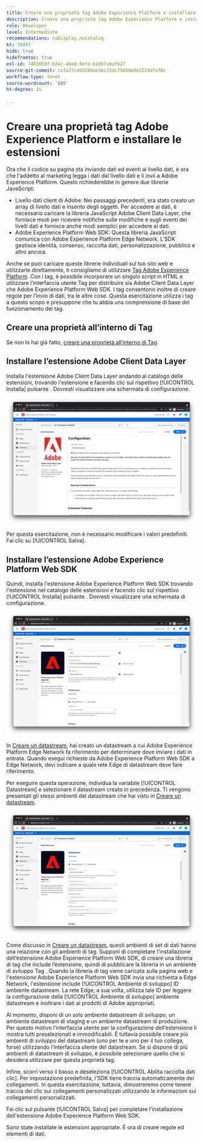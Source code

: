 ```yaml
---
title: Creare una proprietà tag Adobe Experience Platform e installare le estensioni
description: Creare una proprietà tag Adobe Experience Platform e installare le estensioni
role: Developer
level: Intermediate
recommendations: noDisplay,noCatalog
kt: 10447
hide: true
hidefromtoc: true
exl-id: 7403059f-b34c-48e0-9efe-b2db7a9afb27
source-git-commit: cc7a77c4dd380ae1bc23dc75608e8e2224dfe78c
workflow-type: tm+mt
source-wordcount: '685'
ht-degree: 1%

---
```


# Creare una proprietà tag Adobe Experience Platform e installare le estensioni

Ora che il codice su pagina sta inviando dati ed eventi al livello dati, è ora che l&#39;addetto al marketing legga i dati dal livello dati e li invii a Adobe Experience Platform. Questo richiederebbe in genere due librerie JavaScript:

* Livello dati client di Adobe: Nei passaggi precedenti, era stato creato un array di livello dati e inserito degli oggetti. Per accedere ai dati, è necessario caricare la libreria JavaScript Adobe Client Data Layer, che fornisce modi per ricevere notifiche sulle modifiche e sugli eventi dei livelli dati e fornisce anche modi semplici per accedere ai dati.
* Adobe Experience Platform Web SDK: Questa libreria JavaScript comunica con Adobe Experience Platform Edge Network. L’SDK gestisce identità, consenso, raccolta dati, personalizzazione, pubblico e altro ancora.

Anche se puoi caricare queste librerie individuali sul tuo sito web e utilizzarle direttamente, ti consigliamo di utilizzare [Tag Adobe Experience Platform](https://experienceleague.adobe.com/docs/experience-platform/tags/home.html?lang=it). Con i tag, è possibile incorporare un singolo script in HTML e utilizzare l’interfaccia utente Tag per distribuire sia Adobe Client Data Layer che Adobe Experience Platform Web SDK. I tag consentono inoltre di creare regole per l’invio di dati, tra le altre cose. Questa esercitazione utilizza i tag a questo scopo e presuppone che tu abbia una comprensione di base del funzionamento dei tag.

## Creare una proprietà all’interno di Tag

Se non lo hai già fatto, [creare una proprietà all’interno di Tag](https://experienceleague.adobe.com/docs/experience-platform/tags/admin/companies-and-properties.html#create-or-configure-a-property).

## Installare l’estensione Adobe Client Data Layer

Installa l&#39;estensione Adobe Client Data Layer andando al catalogo delle estensioni, trovando l&#39;estensione e facendo clic sul rispettivo [!UICONTROL Installa] pulsante . Dovresti visualizzare una schermata di configurazione.

![Installazione dell’estensione Adobe Client Data Layer](../../../assets/implementation-strategy/acdl-extension-installation.png)

Per questa esercitazione, non è necessario modificare i valori predefiniti. Fai clic su [!UICONTROL Salva].

## Installare l’estensione Adobe Experience Platform Web SDK

Quindi, installa l&#39;estensione Adobe Experience Platform Web SDK trovando l&#39;estensione nel catalogo delle estensioni e facendo clic sul rispettivo [!UICONTROL Installa] pulsante . Dovresti visualizzare una schermata di configurazione.

![Installazione dell&#39;estensione Adobe Experience Platform Web SDK](../../../assets/implementation-strategy/web-sdk-extension-installation.png)

In [Creare un datastream](../configure-the-server/create-a-datastream.md), hai creato un datastream a cui Adobe Experience Platform Edge Network fa riferimento per determinare dove inviare i dati in entrata. Quando esegui richieste da Adobe Experience Platform Web SDK a Edge Network, devi indicare a quale rete Edge di datastream deve fare riferimento.

Per eseguire questa operazione, individua la variabile [!UICONTROL Datastream] e selezionare il datastream creato in precedenza. Ti vengono presentati gli stessi ambienti del datastream che hai visto in [Creare un datastream](../configure-the-server/create-a-datastream.md).

![Selezione di Datastream](../../../assets/implementation-strategy/web-sdk-datastream-selection.png)

Come discusso in [Creare un datastream](../configure-the-server/create-a-dataset.md), questi ambienti di set di dati hanno una relazione con gli ambienti di tag. Supponi di completare l’installazione dell’estensione Adobe Experience Platform Web SDK, di creare una libreria di tag che include l’estensione, quindi di pubblicare la libreria in un ambiente di sviluppo Tag . Quando la libreria di tag viene caricata sulla pagina web e l&#39;estensione Adobe Experience Platform Web SDK invia una richiesta a Edge Network, l&#39;estensione include [!UICONTROL Ambiente di sviluppo] ID ambiente datastream. La rete Edge, a sua volta, utilizza tale ID per leggere la configurazione della [!UICONTROL Ambiente di sviluppo] ambiente datastream e inoltrare i dati ai prodotti di Adobe appropriati.

Al momento, disponi di un solo ambiente datastream di sviluppo, un ambiente datastream di staging e un ambiente datastream di produzione. Per questo motivo l’interfaccia utente per la configurazione dell’estensione li mostra tutti preselezionati e immodificabili. È tuttavia possibile creare più ambienti di sviluppo del datastream (uno per te e uno per il tuo collega, forse) utilizzando l’interfaccia utente del datastream. Se si dispone di più ambienti di datastream di sviluppo, è possibile selezionare quello che si desidera utilizzare per questa proprietà tag.

Infine, scorri verso il basso e deseleziona [!UICONTROL Abilita raccolta dati clic]. Per impostazione predefinita, l’SDK tiene traccia automaticamente dei collegamenti. In questa esercitazione, tuttavia, dimostreremo come tenere traccia dei clic sui collegamenti personalizzati utilizzando le informazioni sui collegamenti personalizzati.

Fai clic sul pulsante [!UICONTROL Salva] per completare l&#39;installazione dell&#39;estensione Adobe Experience Platform Web SDK.

Sono state installate le estensioni appropriate. È ora di creare regole ed elementi di dati.
